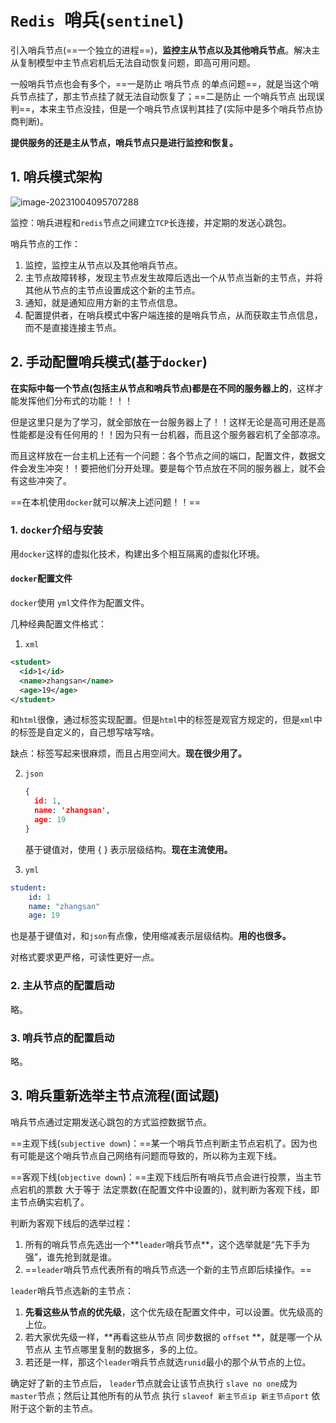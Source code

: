 # `Redis `哨兵(`sentinel`)

引入哨兵节点(==一个独立的进程==)，**监控主从节点以及其他哨兵节点**。解决主从复制模型中主节点宕机后无法自动恢复问题，即高可用问题。

一般哨兵节点也会有多个，==一是防止 哨兵节点 的单点问题==，就是当这个哨兵节点挂了，那主节点挂了就无法自动恢复了；==二是防止 一个哨兵节点 出现误判==，本来主节点没挂，但是一个哨兵节点误判其挂了(实际中是多个哨兵节点协商判断)。

**提供服务的还是主从节点，哨兵节点只是进行监控和恢复。**

## 1. 哨兵模式架构

![image-20231004095707288](E:\Note\Redis\Redis哨兵.assets\image-20231004095707288.png)

监控：哨兵进程和`redis`节点之间建立`TCP`长连接，并定期的发送心跳包。

哨兵节点的工作：

1. 监控，监控主从节点以及其他哨兵节点。
2. 主节点故障转移，发现主节点发生故障后选出一个从节点当新的主节点，并将其他从节点的主节点设置成这个新的主节点。
3. 通知，就是通知应用方新的主节点信息。
4. 配置提供者，在哨兵模式中客户端连接的是哨兵节点，从而获取主节点信息，而不是直接连接主节点。

## 2. 手动配置哨兵模式(基于`docker`)

**在实际中每一个节点(包括主从节点和哨兵节点)都是在不同的服务器上的**，这样才能发挥他们分布式的功能！！！

但是这里只是为了学习，就全部放在一台服务器上了！！这样无论是高可用还是高性能都是没有任何用的！！因为只有一台机器，而且这个服务器宕机了全部凉凉。

而且这样放在一台主机上还有一个问题：各个节点之间的端口，配置文件，数据文件会发生冲突！！要把他们分开处理。要是每个节点放在不同的服务器上，就不会有这些冲突了。

==在本机使用`docker`就可以解决上述问题！！==

### 1. `docker`介绍与安装

用`docker`这样的虚拟化技术，构建出多个相互隔离的虚拟化环境。

#### `docker`配置文件

`docker`使用 `yml`文件作为配置文件。

几种经典配置文件格式：

1. `xml`

```xml
<student>
  <id>1</id>
  <name>zhangsan</name>
  <age>19</age>
</student>
```

和`html`很像，通过标签实现配置。但是`html`中的标签是观官方规定的，但是`xml`中的标签是自定义的，自己想写啥写啥。

缺点：标签写起来很麻烦，而且占用空间大。**现在很少用了。**

2. `json`

   ```json
   {
     id: 1,
     name: 'zhangsan',
     age: 19
   }
   ```

   基于键值对，使用 { } 表示层级结构。**现在主流使用。**

3. `yml`

```yml
student:
	id: 1
	name: "zhangsan"
	age: 19
```

也是基于键值对，和`json`有点像，使用缩减表示层级结构。**用的也很多。**

对格式要求更严格，可读性更好一点。

 ### 2. 主从节点的配置启动

略。

### 3. 哨兵节点的配置启动

略。

## 3. 哨兵重新选举主节点流程(面试题)

哨兵节点通过定期发送心跳包的方式监控数据节点。

==主观下线(`subjective down`)：==某一个哨兵节点判断主节点宕机了。因为也有可能是这个哨兵节点自己网络有问题而导致的，所以称为主观下线。

==客观下线(`objective down`)：==主观下线后所有哨兵节点会进行投票，当主节点宕机的票数 大于等于 法定票数(在配置文件中设置的)，就判断为客观下线，即主节点确实宕机了。

判断为客观下线后的选举过程：

1. 所有的哨兵节点先选出一个**`leader`哨兵节点**，这个选举就是“先下手为强”，谁先抢到就是谁。
2. ==`leader`哨兵节点代表所有的哨兵节点选一个新的主节点即后续操作。==

`leader`哨兵节点选新的主节点：

1. **先看这些从节点的优先级**，这个优先级在配置文件中，可以设置。优先级高的上位。
2. 若大家优先级一样，**再看这些从节点 同步数据的 `offset` **，就是哪一个从节点从  主节点哪里复制的数据多，多的上位。
3. 若还是一样，那这个`leader`哨兵节点就选`runid`最小的那个从节点的上位。



确定好了新的主节点后， `leader`节点就会让该节点执行 `slave no one`成为 `master`节点；然后让其他所有的从节点 执行 `slaveof 新主节点ip 新主节点port` 依附于这个新的主节点。

